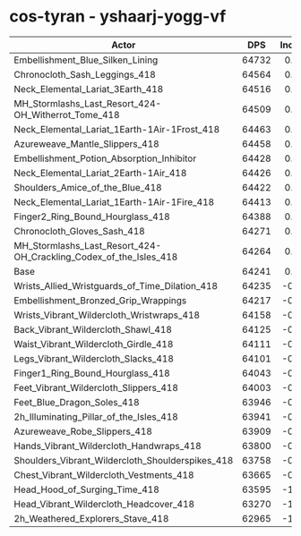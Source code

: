 # cos-tyran - yshaarj-yogg-vf
| Actor | DPS | Increase |
|---|:---:|:---:|
|Embellishment_Blue_Silken_Lining|64732|0.76%|
|Chronocloth_Sash_Leggings_418|64564|0.50%|
|Neck_Elemental_Lariat_3Earth_418|64516|0.43%|
|MH_Stormlashs_Last_Resort_424-OH_Witherrot_Tome_418|64509|0.42%|
|Neck_Elemental_Lariat_1Earth-1Air-1Frost_418|64463|0.35%|
|Azureweave_Mantle_Slippers_418|64458|0.34%|
|Embellishment_Potion_Absorption_Inhibitor|64428|0.29%|
|Neck_Elemental_Lariat_2Earth-1Air_418|64426|0.29%|
|Shoulders_Amice_of_the_Blue_418|64422|0.28%|
|Neck_Elemental_Lariat_1Earth-1Air-1Fire_418|64413|0.27%|
|Finger2_Ring_Bound_Hourglass_418|64388|0.23%|
|Chronocloth_Gloves_Sash_418|64271|0.05%|
|MH_Stormlashs_Last_Resort_424-OH_Crackling_Codex_of_the_Isles_418|64264|0.04%|
|Base|64241|0.00%|
|Wrists_Allied_Wristguards_of_Time_Dilation_418|64235|-0.01%|
|Embellishment_Bronzed_Grip_Wrappings|64217|-0.04%|
|Wrists_Vibrant_Wildercloth_Wristwraps_418|64158|-0.13%|
|Back_Vibrant_Wildercloth_Shawl_418|64125|-0.18%|
|Waist_Vibrant_Wildercloth_Girdle_418|64111|-0.20%|
|Legs_Vibrant_Wildercloth_Slacks_418|64101|-0.22%|
|Finger1_Ring_Bound_Hourglass_418|64043|-0.31%|
|Feet_Vibrant_Wildercloth_Slippers_418|64003|-0.37%|
|Feet_Blue_Dragon_Soles_418|63946|-0.46%|
|2h_Illuminating_Pillar_of_the_Isles_418|63941|-0.47%|
|Azureweave_Robe_Slippers_418|63909|-0.52%|
|Hands_Vibrant_Wildercloth_Handwraps_418|63800|-0.69%|
|Shoulders_Vibrant_Wildercloth_Shoulderspikes_418|63758|-0.75%|
|Chest_Vibrant_Wildercloth_Vestments_418|63665|-0.90%|
|Head_Hood_of_Surging_Time_418|63595|-1.01%|
|Head_Vibrant_Wildercloth_Headcover_418|63270|-1.51%|
|2h_Weathered_Explorers_Stave_418|62965|-1.99%|
